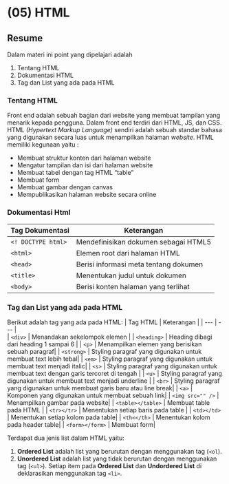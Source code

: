 # (05) HTML
## Resume

Dalam materi ini point yang dipelajari adalah
1. Tentang HTML
2. Dokumentasi HTML
3. Tag dan List yang ada pada HTML

### Tentang HTML
Front end adalah sebuah bagian dari website yang membuat tampilan yang menarik kepada pengguna. Dalam front end terdiri dari HTML, JS, dan CSS. HTML _(Hypertext Markup Language)_ sendiri adalah sebuah standar bahasa yang digunakan secara luas untuk menampilkan halaman _website_. HTML memiliki kegunaan yaitu :
-	Membuat struktur konten dari halaman website
-	Mengatur tampilan dan isi dari halaman website
-	Membuat tabel dengan tag HTML “table”
-	Membuat form
-	Membuat gambar dengan canvas
-	Mempublikasikan halaman website secara online

### Dokumentasi Html
| Tag Dokumentasi         | Keterangan       |
| --- | --- |  
| `<! DOCTYPE html>`      | Mendefinisikan dokumen sebagai HTML5       |
| `<html>`   | Elemen root dari halaman HTML |
| `<head>`   | Berisi informasi meta tentang dokumen|
| `<title>`   | Menentukan judul untuk dokumen|
| `<body>`   | Berisi konten halaman yang terlihat|

### Tag dan List yang ada pada HTML
Berikut adalah tag yang ada pada HTML:
| Tag HTML         | Keterangan       |
| --- | --- |  
| `<div>`      | Menandakan sekelompok elemen       |
| `<heading>`   | Heading dibagi dari heading 1 sampai 6 |
| `<p>`   | Menampilkan elemen yang berisikan sebuah paragraf|
| `<strong>`   | Styling paragraf yang digunakan untuk membuat text lebih tebal|
| `<em>`   | Styling paragraf yang digunakan untuk membuat text menjadi italic|
| `<s>`      | Styling paragraf yang digunakan untuk membuat text dengan garis tercoret di tengah       |
| `<u>`   | Styling paragraf yang digunakan untuk membuat text menjadi underline |
| `<br>`   | Styling paragraf yang digunakan untuk membuat garis baru atau line break|
| `<a>`   | Komponen yang digunakan untuk membuat sebuah link|
| `<img src="" />`   | Menampilkan gambar pada website|
| `<table></table>`      | Membuat table pada HTML       |
| `<tr></tr>`   | Menentukan setiap baris pada table |
| `<td></td>`   | Menentukan setiap kolom pada table|
| `<th<</th>`   | Menentukan kolom pada header table|
| `<form></form>`   | Membuat form|

Terdapat dua jenis list dalam HTML yaitu:
1.	**Ordered List** adalah list yang berurutan dengan menggunakan tag (`<ol`).
2.	**Unordered List** adalah list yang tidak berurutan dengan menggunakan tag (`<ul>`).
Setiap item pada **Ordered List** dan **Undordered List** di deklarasikan menggunakan tag `<li>`.
